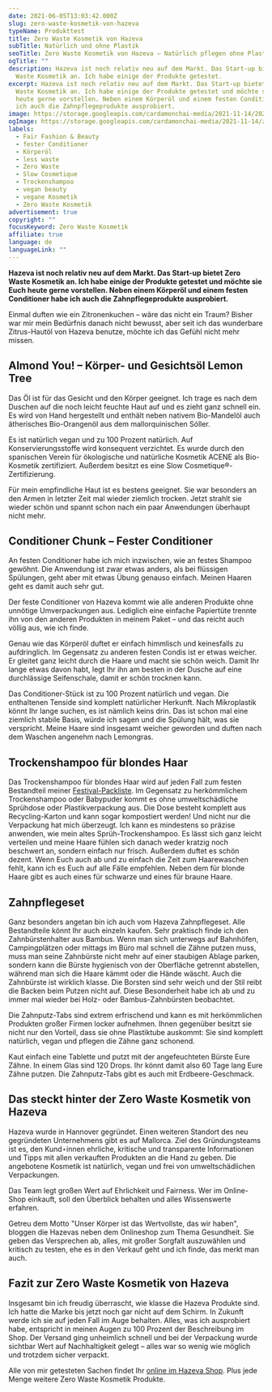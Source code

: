 ```yaml
---
date: 2021-06-05T13:03:42.000Z
slug: zero-waste-kosmetik-von-hazeva
typeName: Produkttest
title: Zero Waste Kosmetik von Hazeva
subTitle: Natürlich und ohne Plastik
seoTitle: Zero Waste Kosmetik von Hazeva – Natürlich pflegen ohne Plastik
ogTitle: ""
description: Hazeva ist noch relativ neu auf dem Markt. Das Start-up bietet Zero
  Waste Kosmetik an. Ich habe einige der Produkte getestet.
excerpt: Hazeva ist noch relativ neu auf dem Markt. Das Start-up bietet Zero
  Waste Kosmetik an. Ich habe einige der Produkte getestet und möchte sie Euch
  heute gerne vorstellen. Neben einem Körperöl und einem festen Conditioner habe
  ich auch die Zahnpflegeprodukte ausprobiert.
image: https://storage.googleapis.com/cardamonchai-media/2021-11-14/2021-06-04-hazeva-4final-imagine-f8f8f8_94bfc2_1024_768/640.webp
ogImage: https://storage.googleapis.com/cardamonchai-media/2021-11-14/zero-waste-kosmetik-hazeva-fb-imagine-f8f8f8_7dafb5_1200_628/640.webp
labels:
  - Fair Fashion & Beauty
  - fester Conditioner
  - Körperöl
  - less waste
  - Zero Waste
  - Slow Cosmetique
  - Trockenshampoo
  - vegan beauty
  - vegane Kosmetik
  - Zero Waste Kosmetik
advertisement: true
copyright: ""
focusKeyword: Zero Waste Kosmetik
affiliate: true
language: de
languageLink: ""
---
```


**Hazeva ist noch relativ neu auf dem Markt. Das Start-up bietet Zero Waste Kosmetik an. Ich habe einige der Produkte getestet und möchte sie Euch heute gerne vorstellen. Neben einem Körperöl und einem festen Conditioner habe ich auch die Zahnpflegeprodukte ausprobiert.**

Einmal duften wie ein Zitronenkuchen – wäre das nicht ein Traum? Bisher war mir mein Bedürfnis danach nicht bewusst, aber seit ich das wunderbare Zitrus-Hautöl von Hazeva benutze, möchte ich das Gefühl nicht mehr missen.

## Almond You! – Körper- und Gesichtsöl Lemon Tree

Das Öl ist für das Gesicht und den Körper geeignet. Ich trage es nach dem Duschen auf die noch leicht feuchte Haut auf und es zieht ganz schnell ein. Es wird von Hand hergestellt und enthält neben nativem Bio-Mandelöl auch ätherisches Bio-Orangenöl aus dem mallorquinischen Sóller.

Es ist natürlich vegan und zu 100 Prozent natürlich. Auf Konservierungsstoffe wird konsequent verzichtet. Es wurde durch den spanischen Verein für ökologische und natürliche Kosmetik ACENE als Bio-Kosmetik zertifiziert. Außerdem besitzt es eine Slow Cosmetique®-Zertifizierung.

Für mein empfindliche Haut ist es bestens geeignet. Sie war besonders an den Armen in letzter Zeit mal wieder ziemlich trocken. Jetzt strahlt sie wieder schön und spannt schon nach ein paar Anwendungen überhaupt nicht mehr.

## Conditioner Chunk – Fester Conditioner

An festen Conditioner habe ich mich inzwischen, wie an festes Shampoo gewöhnt. Die Anwendung ist zwar etwas anders, als bei flüssigen Spülungen, geht aber mit etwas Übung genauso einfach. Meinen Haaren geht es damit auch sehr gut.

Der feste Conditioner von Hazeva kommt wie alle anderen Produkte ohne unnötige Umverpackungen aus. Lediglich eine einfache Papiertüte trennte ihn von den anderen Produkten in meinem Paket – und das reicht auch völlig aus, wie ich finde.

Genau wie das Körperöl duftet er einfach himmlisch und keinesfalls zu aufdringlich. Im Gegensatz zu anderen festen Condis ist er etwas weicher. Er gleitet ganz leicht durch die Haare und macht sie schön weich. Damit Ihr lange etwas davon habt, legt Ihr ihn am besten in der Dusche auf eine durchlässige Seifenschale, damit er schön trocknen kann.

Das Conditioner-Stück ist zu 100 Prozent natürlich und vegan. Die enthaltenen Tenside sind komplett natürlicher Herkunft. Nach Mikroplastik könnt Ihr lange suchen, es ist nämlich keins drin. Das ist schon mal eine ziemlich stabile Basis, würde ich sagen und die Spülung hält, was sie verspricht. Meine Haare sind insgesamt weicher geworden und duften nach dem Waschen angenehm nach Lemongras.

<Gallery name="hazeva-1" />

## Trockenshampoo für blondes Haar

Das Trockenshampoo für blondes Haar wird auf jeden Fall zum festen Bestandteil meiner [Festival-Packliste](/2015/03/die-ultimative-vegane-festivalliste/). Im Gegensatz zu herkömmlichem Trockenshampoo oder Babypuder kommt es ohne umweltschädliche Sprühdose oder Plastikverpackung aus. Die Dose besteht komplett aus Recycling-Karton und kann sogar kompostiert werden! Und nicht nur die Verpackung hat mich überzeugt. Ich kann es mindestens so präzise anwenden, wie mein altes Sprüh-Trockenshampoo. Es lässt sich ganz leicht verteilen und meine Haare fühlen sich danach weder kratzig noch beschwert an, sondern einfach nur frisch. Außerdem duftet es schön dezent. Wenn Euch auch ab und zu einfach die Zeit zum Haarewaschen fehlt, kann ich es Euch auf alle Fälle empfehlen. Neben dem für blonde Haare gibt es auch eines für schwarze und eines für braune Haare.

## Zahnpflegeset

Ganz besonders angetan bin ich auch vom Hazeva Zahnpflegeset. Alle Bestandteile könnt Ihr auch einzeln kaufen. Sehr praktisch finde ich den Zahnbürstenhalter aus Bambus. Wenn man sich unterwegs auf Bahnhöfen, Campingplätzen oder mittags im Büro mal schnell die Zähne putzen muss, muss man seine Zahnbürste nicht mehr auf einer staubigen Ablage parken, sondern kann die Bürste hygienisch von der Oberfläche getrennt abstellen, während man sich die Haare kämmt oder die Hände wäscht. Auch die Zahnbürste ist wirklich klasse. Die Borsten sind sehr weich und der Stil reibt die Backen beim Putzen nicht auf. Diese Besonderheit habe ich ab und zu immer mal wieder bei Holz- oder Bambus-Zahnbürsten beobachtet.

Die Zahnputz-Tabs sind extrem erfrischend und kann es mit herkömmlichen Produkten großer Firmen locker aufnehmen. Ihnen gegenüber besitzt sie nicht nur den Vorteil, dass sie ohne Plastiktube auskommt: Sie sind komplett natürlich, vegan und pflegen die Zähne ganz schonend.

Kaut einfach eine Tablette und putzt mit der angefeuchteten Bürste Eure Zähne. In einem Glas sind 120 Drops. Ihr könnt damit also 60 Tage lang Eure Zähne putzen. Die Zahnputz-Tabs gibt es auch mit Erdbeere-Geschmack.

## Das steckt hinter der Zero Waste Kosmetik von Hazeva

Hazeva wurde in Hannover gegründet. Einen weiteren Standort des neu gegründeten Unternehmens gibt es auf Mallorca. Ziel des Gründungsteams ist es, den Kund⋆innen ehrliche, kritische und transparente Informationen und Tipps mit allen verkauften Produkten an die Hand zu geben. Die angebotene Kosmetik ist natürlich, vegan und frei von umweltschädlichen Verpackungen.

Das Team legt großen Wert auf Ehrlichkeit und Fairness. Wer im Online-Shop einkauft, soll den Überblick behalten und alles Wissenswerte erfahren.

Getreu dem Motto "Unser Körper ist das Wertvollste, das wir haben", bloggen die Hazevas neben dem Onlineshop zum Thema Gesundheit. Sie geben das Versprechen ab, alles, mit großer Sorgfalt auszuwählen und kritisch zu testen, ehe es in den Verkauf geht und ich finde, das merkt man auch.

## Fazit zur Zero Waste Kosmetik von Hazeva

Insgesamt bin ich freudig überrascht, wie klasse die Hazeva Produkte sind. Ich hatte die Marke bis jetzt noch gar nicht auf dem Schirm. In Zukunft werde ich sie auf jeden Fall im Auge behalten. Alles, was ich ausprobiert habe, entspricht in meinen Augen zu 100 Prozent der Beschreibung im Shop. Der Versand ging unheimlich schnell und bei der Verpackung wurde sichtbar Wert auf Nachhaltigkeit gelegt – alles war so wenig wie möglich und trotzdem sicher verpackt.

Alle von mir getesteten Sachen findet Ihr [online im Hazeva Shop](https://hazeva.de/). Plus jede Menge weitere Zero Waste Kosmetik Produkte.

<Gallery name="hazeva-2" />
